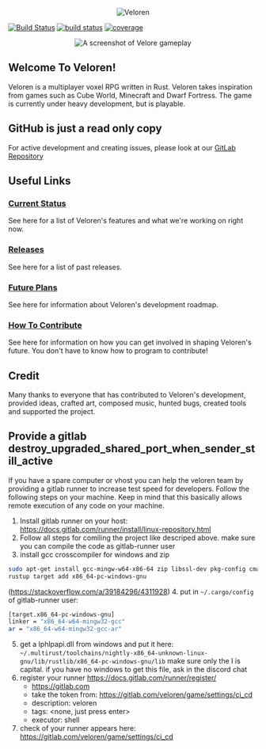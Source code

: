<p align="center">
	<img alt="Veloren" src="https://raw.github.com/veloren/game/master/misc/logo.png">
</p>

[![Build Status](https://travis-ci.org/veloren/game.svg?branch=master)](https://travis-ci.org/veloren/game)
[![build status](https://gitlab.com/veloren/game/badges/master/build.svg)](https://gitlab.com/veloren/game/pipelines)
[![coverage](https://gitlab.com/veloren/game/badges/master/coverage.svg)](https://gitlab.com/veloren/game)

<p align="center">
	<img alt="A screenshot of Velore gameplay" src="https://raw.github.com/veloren/game/master/misc/screenshot1.png">
</p>

## Welcome To Veloren!

Veloren is a multiplayer voxel RPG written in Rust. Veloren takes inspiration from games such as Cube World, Minecraft and Dwarf Fortress. The game is currently under heavy development, but is playable.

## GitHub is just a read only copy
For active development and creating issues, please look at our [GitLab Repository](https://gitlab.com/veloren/game)

## Useful Links

### [Current Status](https://gitlab.com/veloren/game/wikis/Status)

See here for a list of Veloren's features and what we're working on right now.

### [Releases](https://github.com/veloren/game/releases)

See here for a list of past releases.

### [Future Plans](https://gitlab.com/veloren/game/wikis/Roadmap-1.0.0)

See here for information about Veloren's development roadmap.

### [How To Contribute](CONTRIBUTING.md)

See here for information on how you can get involved in shaping Veloren's future. You don't have to know how to program to contribute!

## Credit

Many thanks to everyone that has contributed to Veloren's development, provided ideas, crafted art, composed music, hunted bugs, created tools and supported the project.

## Provide a gitlab destroy_upgraded_shared_port_when_sender_still_active
If you have a spare computer or vhost you can help the veloren team by providing a gitlab runner to increase test speed for developers.
Follow the following steps on your machine. Keep in mind that this basically allows remote execution of any code on your machine.
1. Install gitlab runner on your host: https://docs.gitlab.com/runner/install/linux-repository.html
2. Follow all steps for comiling the project like descriped above. make sure you can compile the code as gitlab-runner user
3. install gcc crosscompiler for windows and zip
```bash
sudo apt-get install gcc-mingw-w64-x86-64 zip libssl-dev pkg-config cmake zlib1g-dev libncurses5-dev -y
rustup target add x86_64-pc-windows-gnu
```
(https://stackoverflow.com/a/39184296/4311928)
4. put in `~/.cargo/config` of gitlab-runner user:
```bash
[target.x86_64-pc-windows-gnu]
linker = "x86_64-w64-mingw32-gcc"
ar = "x86_64-w64-mingw32-gcc-ar"
```
5. get a Iphlpapi.dll from windows and put it here: `~/.multirust/toolchains/nightly-x86_64-unknown-linux-gnu/lib/rustlib/x86_64-pc-windows-gnu/lib`
	make sure only the I is capital. if you have no windows to get this file, ask in the discord chat
6. register your runner https://docs.gitlab.com/runner/register/
	- https://gitlab.com
	- take the token from: https://gitlab.com/veloren/game/settings/ci_cd
	- description: veloren <your user name>
	- tags: <none, just press enter>
	- executor: shell
7. check of your runner appears here: https://gitlab.com/veloren/game/settings/ci_cd

